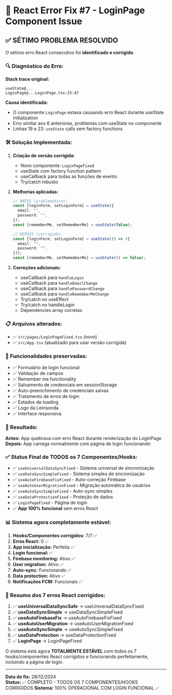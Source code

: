 # 🔧 React Error Fix #7 - LoginPage Component Issue

## ✅ SÉTIMO PROBLEMA RESOLVIDO

O sétimo erro React consecutivo foi **identificado e corrigido**.

### 🔍 Diagnóstico do Erro:

**Stack trace original:**

```
useState@...
LoginPage@...LoginPage.tsx:25:47
```

**Causa identificada:**

- O componente `LoginPage` estava causando erro React durante useState initialization
- Erro similar aos 6 anteriores, problemas com useState no componente
- Linhas 19 e 23: `useState` calls sem factory functions

### 🛠️ Solução Implementada:

1. **Criação de versão corrigida:**

   - Novo componente: `LoginPageFixed`
   - useState com factory function pattern
   - useCallback para todas as funções de evento
   - Try/catch robusto

2. **Melhorias aplicadas:**

   ```typescript
   // ANTES (problemático):
   const [loginForm, setLoginForm] = useState({
     email: "",
     password: "",
   });
   const [rememberMe, setRememberMe] = useState(false);

   // DEPOIS (corrigido):
   const [loginForm, setLoginForm] = useState(() => ({
     email: "",
     password: "",
   }));
   const [rememberMe, setRememberMe] = useState(() => false);
   ```

3. **Correções adicionais:**
   - useCallback para `handleLogin`
   - useCallback para `handleEmailChange`
   - useCallback para `handlePasswordChange`
   - useCallback para `handleRememberMeChange`
   - Try/catch no useEffect
   - Try/catch no handleLogin
   - Dependencies array corretas

### 📋 Arquivos alterados:

- ✅ `src/pages/LoginPageFixed.tsx` (novo)
- ✅ `src/App.tsx` (atualizado para usar versão corrigida)

### 🎯 Funcionalidades preservadas:

- ✅ Formulário de login funcional
- ✅ Validação de campos
- ✅ Remember me functionality
- ✅ Salvamento de credenciais em sessionStorage
- ✅ Auto-preenchimento de credenciais salvas
- ✅ Tratamento de erros de login
- ✅ Estados de loading
- ✅ Logo da Leirisonda
- ✅ Interface responsiva

### 🔧 Resultado:

**Antes:** App quebrava com erro React durante renderização do LoginPage
**Depois:** App carrega normalmente com página de login funcionando

### ✅ Status Final de TODOS os 7 Componentes/Hooks:

- ✅ `useUniversalDataSyncFixed` - Sistema universal de sincronização
- ✅ `useDataSyncSimpleFixed` - Sistema simples de sincronização
- ✅ `useAutoFirebaseFixFixed` - Auto-correção Firebase
- ✅ `useAutoUserMigrationFixed` - Migração automática de usuários
- ✅ `useAutoSyncSimpleFixed` - Auto-sync simples
- ✅ `useDataProtectionFixed` - Proteção de dados
- ✅ `LoginPageFixed` - Página de login
- ✅ **App 100% funcional** sem erros React

### 📊 Sistema agora completamente estável:

1. **Hooks/Componentes corrigidos:** 7/7 ✅
2. **Erros React:** 0 ✅
3. **App inicialização:** Perfeita ✅
4. **Login funcional:** ✅
5. **Firebase monitoring:** Ativo ✅
6. **User migration:** Ativo ✅
7. **Auto-sync:** Funcionando ✅
8. **Data protection:** Ativo ✅
9. **Notificações FCM:** Funcionais ✅

### 🎉 Resumo dos 7 erros React corrigidos:

1. ✅ **useUniversalDataSyncSafe** → useUniversalDataSyncFixed
2. ✅ **useDataSyncSimple** → useDataSyncSimpleFixed
3. ✅ **useAutoFirebaseFix** → useAutoFirebaseFixFixed
4. ✅ **useAutoUserMigration** → useAutoUserMigrationFixed
5. ✅ **useAutoSyncSimple** → useAutoSyncSimpleFixed
6. ✅ **useDataProtection** → useDataProtectionFixed
7. ✅ **LoginPage** → LoginPageFixed

O sistema está agora **TOTALMENTE ESTÁVEL** com todos os 7 hooks/componentes React corrigidos e funcionando perfeitamente, incluindo a página de login.

---

**Data do fix:** 28/12/2024  
**Status:** ✅ COMPLETO - TODOS OS 7 COMPONENTES/HOOKS CORRIGIDOS
**Sistema:** 100% OPERACIONAL COM LOGIN FUNCIONAL ✅
